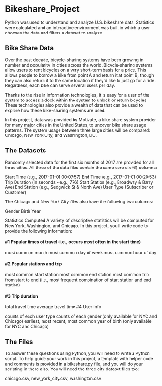 # Bikeshare_Project
Python was used to understand and analyze U.S. bikeshare data. Statistics were calculated and an interactive environment was built in which a user chooses the data and filters a dataset to analyze.

## Bike Share Data
Over the past decade, bicycle-sharing systems have been growing in number and popularity in cities across the world. Bicycle-sharing systems allow users to rent bicycles on a very short-term basis for a price. This allows people to borrow a bike from point A and return it at point B, though they can also return it to the same location if they'd like to just go for a ride. Regardless, each bike can serve several users per day.

Thanks to the rise in information technologies, it is easy for a user of the system to access a dock within the system to unlock or return bicycles. These technologies also provide a wealth of data that can be used to explore how these bike-sharing systems are used.

In this project, data was provided by Motivate, a bike share system provider for many major cities in the United States, to uncover bike share usage patterns. The system usage between three large cities will be compared: Chicago, New York City, and Washington, DC.

## The Datasets
Randomly selected data for the first six months of 2017 are provided for all three cities. All three of the data files contain the same core six (6) columns:

Start Time (e.g., 2017-01-01 00:07:57)
End Time (e.g., 2017-01-01 00:20:53)
Trip Duration (in seconds - e.g., 776)
Start Station (e.g., Broadway & Barry Ave)
End Station (e.g., Sedgwick St & North Ave)
User Type (Subscriber or Customer)

The Chicago and New York City files also have the following two columns:

Gender
Birth Year

Statistics Computed
A variety of descriptive statistics will be computed for New York, Washington,  and Chicago. In this project, you'll write code to provide the following information:

#### #1 Popular times of travel (i.e., occurs most often in the start time)

most common month
most common day of week
most common hour of day

#### #2 Popular stations and trip

most common start station
most common end station
most common trip from start to end (i.e., most frequent combination of start station and end station)

#### #3 Trip duration

total travel time
average travel time
#4 User info

counts of each user type
counts of each gender (only available for NYC and Chicago)
earliest, most recent, most common year of birth (only available for NYC and Chicago)

## The Files
To answer these questions using Python, you will need to write a Python script. To help guide your work in this project, a template with helper code and comments is provided in a bikeshare.py file, and you will do your scripting in there also. You will need the three city dataset files too:

chicago.csv, 
new_york_city.csv, 
washington.csv
